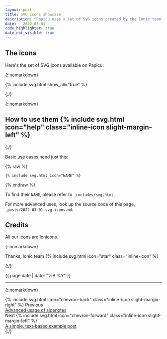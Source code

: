 ```yaml
---
layout: post
title: SVG icons showcase
description: "Papicu uses a set of SVG icons created by the Ionic team"
date:	2022-03-01
code_highlighter: true
date_not_visible: true
---
```


## The icons

Here's the set of SVG icons available on Papicu:

{::nomarkdown}
<p class="padded">
  {% include svg.html show_all="true" %}
</p>
{:/}

{::nomarkdown}
<h2>How to use them {% include svg.html icon="help" class="inline-icon slight-margin-left" %}</h2>
{:/}

Basic use cases need just this:

{% raw  %}
```liquid
{% include svg.html icon="NAME" %}
```
{% endraw  %}

To find their `NAME`, please refer to `_includes/svg.html`.

For more advanced uses, look up the source code of this page, `_posts/2022-03-01-svg-icons.md`.

## Credits

All our icons are [Ionicons](https://ionic.io/ionicons).

{::nomarkdown}
<p>Thanks, Ionic team {% include svg.html icon="star" class="inline-icon" %}</p>
{:/}

<p class="muted small right">{{ page.date | date: "%B %Y" }}</p>

<hr />

{::nomarkdown}
<div class="flex">
   <div class="w-50">
    <span class="muted small post-nav">{% include svg.html icon="chevron-back" class="inline-icon slight-margin-right" %} Previous</span><br/>
    <a href="/sidenotes-caveats-testground/">Advanced usage of sidenotes</a>
  </div>

  <div class="w-50 right">
    <span class="muted small post-nav">Next {% include svg.html icon="chevron-forward" class="inline-icon slight-margin-left" %}</span><br/>
    <a href="/latin/textual-post/">A simple, text-based example post</a>
  </div>
</div>
{:/}